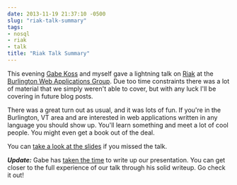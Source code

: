```yaml
---
date: 2013-11-19 21:37:10 -0500
slug: "riak-talk-summary"
tags:
- nosql
- riak
- talk
title: "Riak Talk Summary"
---
```


This evening [Gabe Koss][1] and myself gave a lightning talk on [Riak][2] at
the [Burlington Web Applications Group][3]. Due too time constraints there was
a lot of material that we simply weren't able to cover, but with any luck I'll
be covering in future blog posts.

There was a great turn out as usual, and it was lots of fun. If you're in the
Burlington, VT area and are interested in web applications written in any
language you should show up. You'll learn something and meet a lot of cool
people. You might even get a book out of the deal.

You can [take a look at the slides][4] if you missed the talk.

***Update:*** Gabe has [taken the time][5] to write up our presentation. You
can get closer to the full experience of our talk through his solid writeup. Go
check it out!

[1]: http://gabekoss.com/
[2]: http://basho.com/riak/
[3]: http://www.btvwag.org/
[4]: /files/20131118-riak-talk-slides.pdf
[5]: http://gabekoss.com/blog/2013/11/riak_101/
